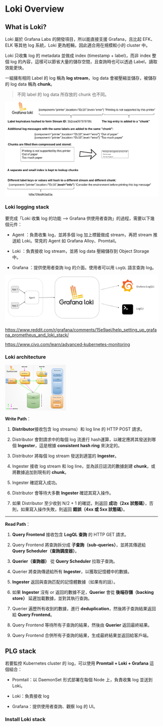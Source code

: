 # Loki Overview

## What is Loki?

Loki 屬於 Grafana Labs 的開發項目，所以能直接支援 Grafana，且比起 EFK、ELK 等其他 log 系統，Loki 更為輕輛，因此適合用在規模較小的 cluster 中。


Loki 只收集 log 的 metadata 並做成 index (timestamp + label)，而非 index 整個 log 的內容，這樣可以節省大量的儲存空間，且查詢時也可以透過 Label，讀取效能更快。

一組擁有相同 Label 的 log 稱為 **log stream**，log data 會被壓縮並儲存，被儲存的 log data 稱為 **chunk**。

> 不同 label 的 log data 所存放的 chunk 也不同。

![alt text](image-1.png)

### Loki logging stack

要完成「Loki 收集 log 的功能 --> Grafana 供使用者查詢」的過程，需要以下幾個元件：

* Agent ：負責收集 log，並將多個 log 加上標籤做成 stream，再把 stream 推送給 Loki。常見的 Agent 如 Grafana Alloy、Promtail。

* Loki ：負責接收 log stream，並將 log data 壓縮儲存到 Object Storage 中。

* Grafana ：提供使用者查詢 log 的介面。使用者可以用 `LogQL` 語言查詢 log。

![alt text](image.png)

https://www.reddit.com/r/grafana/comments/15e9aej/help_setting_up_grafana_prometheus_and_loki_stack/

https://www.civo.com/learn/advanced-kubernetes-monitoring

### Loki architecture

![alt text](image-2.png)

**Write Path**：

1. **Distributor**接收包含 log streams）和 log line 的 HTTP POST 請求。 

2. Distributor 會對請求中的每個 log 流進行 hash運算，以確定應將其發送到哪個 **Ingester**，這是根據 **consistent hash ring** 來決定的。 

3. Distributor 將每個 log stream 發送到適當的 **Ingester**。

4. Ingester 接收 log stream 和 log line，並為該日誌流的數據創建 **chunk**，或將數據追加到現有的 **chunk**。

5. Ingester 確認寫入成功。  

6. Distributor 會等待大多數 **Ingester** 確認其寫入操作。

7. 如果 Distributor 至少收到 N/2 + 1 的確認，則返回 **成功（2xx 狀態碼）**，否則，如果寫入操作失敗，則返回 **錯誤（4xx 或 5xx 狀態碼）**。  


---  

**Read Path**：

1. **Query Frontend** 接收包含 **LogQL 查詢** 的 HTTP GET 請求。

2. Query Frontend 將查詢拆分成 **子查詢（sub-queries）**，並將其傳遞給 **Query Scheduler（查詢調度器）**。  

3. **Querier（查詢器）** 從 **Query Scheduler** 拉取子查詢。  

4. Querier 將查詢傳遞給所有 **Ingester**，以獲取記憶體中的數據。  

5. **Ingester** 返回與查詢匹配的記憶體數據（如果有的話）。  

6. 如果 **Ingester** 沒有 or 返回的數據不足，**Querier** 會從 **後端存儲（backing store）** 延遲加載數據，並對其執行查詢。  

7. Querier 遍歷所有收到的數據，進行 **deduplication**，然後將子查詢結果返回給 **Query Frontend**。  

8. Query Frontend 等待所有子查詢的結果，然後由 **Querier** 返回最終結果。  

9. Query Frontend 合併所有子查詢的結果，生成最終結果並返回給客戶端。  

## PLG stack

若要監控 Kubernetes cluster 的 log，可以使用 **Promtail + Loki + Grafana** 這個組合：

* Promtail：以 DaemonSet 形式部署在每個 Node 上，負責收集 log 並送到 Loki。

* Loki：負責接收 log

* Grafana：提供使用者查詢、觀察 log 的 UI。

### Install Loki stack

```bash

